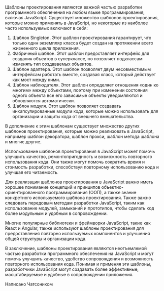 Шаблоны проектирования являются важной частью разработки программного обеспечения на любом языке программирования, включая JavaScript. Существует множество шаблонов проектирования, которые можно применять в JavaScript, но некоторые из наиболее часто используемых включают в себя:

1. Шаблон Singleton. Этот шаблон проектирования гарантирует, что только один экземпляр класса будет создан на протяжении всего жизненного цикла приложения.
2. Фабричный шаблон. Этот шаблон предоставляет интерфейс для создания объектов в суперклассе, но позволяет подклассам изменять тип создаваемых объектов.
3. Шаблон адаптера. Этот шаблон позволяет двум несовместимым интерфейсам работать вместе, создавая класс, который действует как мост между ними.
4. Шаблон наблюдателя. Этот шаблон определяет отношения «один ко многим» между объектами, поэтому при изменении состояния одного объекта все его зависимые объекты уведомляются и обновляются автоматически.
5. Шаблон модуля. Этот шаблон позволяет создавать инкапсулированные модули кода, которые можно использовать для организации и защиты кода от внешнего вмешательства.

В дополнение к этим шаблонам существует множество других шаблонов проектирования, которые можно реализовать в JavaScript, например шаблон декоратора, шаблон прокси, шаблон метода шаблона и многие другие.

Использование шаблонов проектирования в JavaScript может помочь улучшить качество, ремонтопригодность и возможность повторного использования кода. Они также могут помочь сократить время и стоимость разработки, способствуя повторному использованию кода и улучшая его читаемость.

Для реализации шаблонов проектирования в JavaScript важно иметь хорошее понимание концепций и принципов объектно-ориентированного программирования (ООП), а также знание конкретного используемого шаблона проектирования. Также важно следовать передовым методам разработки JavaScript, таким как использование модулей, замыканий и прототипов, чтобы сделать код более модульным и удобным в сопровождении.

Многие популярные библиотеки и фреймворки JavaScript, такие как React и Angular, также используют шаблоны проектирования для предоставления повторно используемых компонентов и улучшения общей структуры и организации кода.

В заключение, шаблоны проектирования являются неотъемлемой частью разработки программного обеспечения на JavaScript и могут помочь улучшить качество, удобство сопровождения и возможность повторного использования кода. Понимая и применяя эти шаблоны, разработчики JavaScript могут создавать более эффективные, масштабируемые и удобные в сопровождении приложения.

Написано Чатсоником